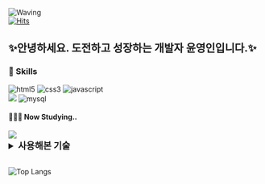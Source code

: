 ![Waving](https://capsule-render.vercel.app/api?type=waving&height=200&text=Welcome%20To%20My%20Github!&fontAlign=50&fontAlignY=40&fontSize=60&color=#e2aaff)  
[![Hits](https://hits.seeyoufarm.com/api/count/incr/badge.svg?url=https%3A%2F%2Fgithub.com%2Fpurple11-11%2Fhit-counter&count_bg=%23C463ED&title_bg=%23747373&icon=&icon_color=%23E7E7E7&title=hits&edge_flat=false)](https://hits.seeyoufarm.com)  


##  ✨안녕하세요. 도전하고 성장하는 개발자 윤영인입니다.✨



### 🦾 Skills

<!-- Oracle의 요청으로 Java 로고가 Simple Icons에서 삭제되었기에 대신 OpenJDK의 로고를 사용 -->
![html5](https://img.shields.io/badge/html5-E34F26.svg?&style=for-the-badge&logo=html5&logoColor=white)
![css3](https://img.shields.io/badge/css3-1572B6.svg?&style=for-the-badge&logo=css3&logoColor=white)
![javascript](https://img.shields.io/badge/javascript-F7DF1E.svg?&style=for-the-badge&logo=javascript&logoColor=white)
<br />
<img src="https://img.shields.io/badge/Node.js-339933?style=for-the-badge&logo=Node.js&logoColor=white">
![mysql](https://img.shields.io/badge/mysql-4479A1.svg?&style=for-the-badge&logo=mysql&logoColor=white)

#### 👨🏻‍💻 Now Studying..
<img src="https://img.shields.io/badge/React-61DAFB?style=for-the-badge&logo=React&logoColor=white">

<br />

<details>
<summary style="font-size: 18px;"><b>사용해본 기술</b></summary>
<div markdown="1">

![vuedotjs](https://img.shields.io/badge/vue.js-4FC08D.svg?&style=for-the-badge&logo=vuedotjs&logoColor=white)
![java](https://img.shields.io/badge/java-ffffff.svg?&style=for-the-badge&logo=openjdk&logoColor=black)
![springboot](https://img.shields.io/badge/springboot-6DB33F.svg?&style=for-the-badge&logo=springboot&logoColor=white)
![aws](https://img.shields.io/badge/aws-232F3E.svg?&style=for-the-badge&logo=amazonaws&logoColor=white)<br>

</div>
</details>

<br />

![Top Langs](https://github-readme-stats.vercel.app/api/top-langs/?username=purple11-11&layout=compact)
<!-- [![Solved.ac 프로필](http://mazassumnida.wtf/api/v2/generate_badge?boj=oijew)](https://solved.ac/profile/______)  -->
